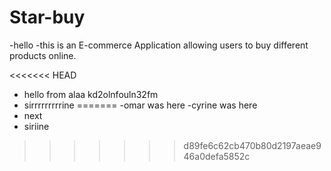# Star-buy
 -hello 
 -this is an E-commerce Application allowing users to buy different products online.

<<<<<<< HEAD
 - hello from alaa
 kd2olnfouln32fm
- sirrrrrrrrrine
=======
-omar was here
-cyrine was here
- next
- siriine
>>>>>>> d89fe6c62cb470b80d2197aeae946a0defa5852c
